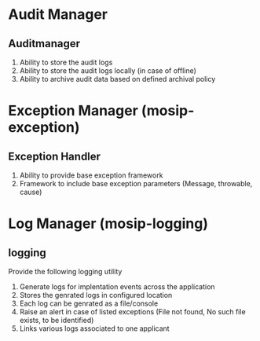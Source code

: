 
# Audit Manager

## Auditmanager
1. Ability to store the audit logs
1. Ability to store the audit logs locally (in case of offline)
1. Ability to archive audit data based on defined archival policy
# Exception Manager (mosip-exception)
## Exception Handler 
1. Ability to provide base exception framework
1. Framework to include base exception parameters (Message, throwable, cause)
# Log Manager (mosip-logging)
## logging
Provide the following logging utility
1. Generate logs for implentation events across the application
1. Stores the genrated logs in configured location
1. Each log can be genrated as a file/console
1. Raise an alert in case of listed exceptions (File not found, No such file exists, to be identified)
1. Links various logs associated to one applicant